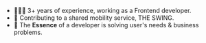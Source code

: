 - 👨🏻‍💻 3+ years of experience, working as a Frontend developer.
- 🛴 Contributing to a shared mobility service, THE SWING.
- 👥 The **Essence** of a developer is solving user's needs & business problems.
